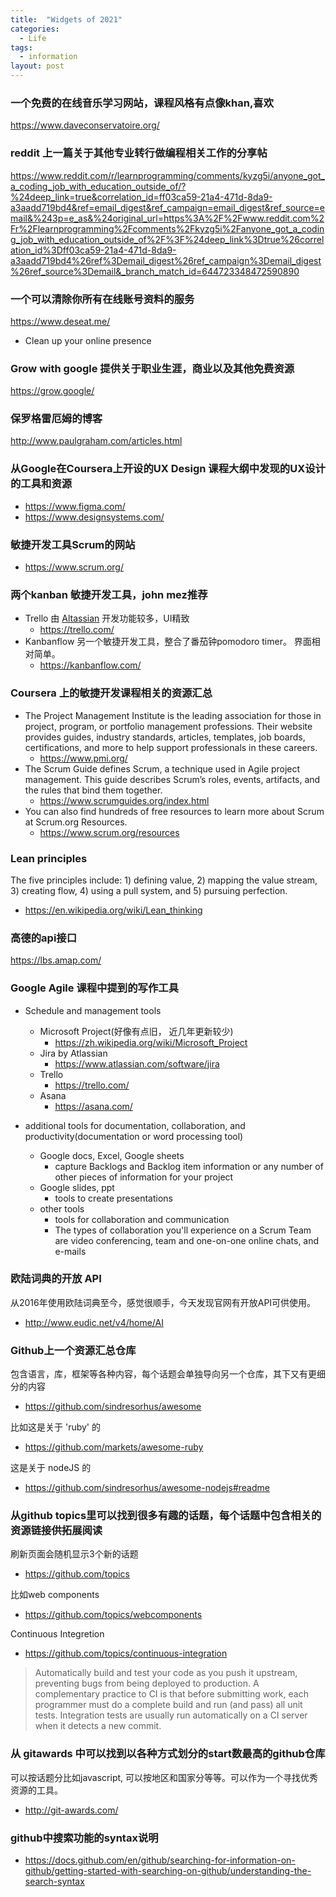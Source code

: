 ```yaml
---
title:  "Widgets of 2021"
categories:
  - Life
tags:
  - information
layout: post
---
```


### 一个免费的在线音乐学习网站，课程风格有点像khan,喜欢

https://www.daveconservatoire.org/

### reddit 上一篇关于其他专业转行做编程相关工作的分享帖

https://www.reddit.com/r/learnprogramming/comments/kyzg5i/anyone_got_a_coding_job_with_education_outside_of/?%24deep_link=true&correlation_id=ff03ca59-21a4-471d-8da9-a3aadd719bd4&ref=email_digest&ref_campaign=email_digest&ref_source=email&%243p=e_as&%24original_url=https%3A%2F%2Fwww.reddit.com%2Fr%2Flearnprogramming%2Fcomments%2Fkyzg5i%2Fanyone_got_a_coding_job_with_education_outside_of%2F%3F%24deep_link%3Dtrue%26correlation_id%3Dff03ca59-21a4-471d-8da9-a3aadd719bd4%26ref%3Demail_digest%26ref_campaign%3Demail_digest%26ref_source%3Demail&_branch_match_id=644723348472590890

### 一个可以清除你所有在线账号资料的服务

https://www.deseat.me/

- Clean up your online presence

### Grow with google 提供关于职业生涯，商业以及其他免费资源

https://grow.google/


### 保罗格雷厄姆的博客

http://www.paulgraham.com/articles.html


### 从Google在Coursera上开设的UX Design 课程大纲中发现的UX设计的工具和资源
- https://www.figma.com/
- https://www.designsystems.com/

### 敏捷开发工具Scrum的网站

- https://www.scrum.org/

### 两个kanban 敏捷开发工具，john mez推荐

- Trello 由 [Altassian](https://www.atlassian.com/) 开发功能较多，UI精致
  - https://trello.com/
- Kanbanflow 另一个敏捷开发工具，整合了番茄钟pomodoro timer。 界面相对简单。
  - https://kanbanflow.com/

### Coursera 上的敏捷开发课程相关的资源汇总
- The Project Management Institute is the leading association for those in project, program, or portfolio management professions. Their website provides guides, industry standards, articles, templates, job boards, certifications, and more to help support professionals in these careers.
  - https://www.pmi.org/
- The Scrum Guide defines Scrum, a technique used in Agile project management. This guide describes Scrum’s roles, events, artifacts, and the rules that bind them together.
  - https://www.scrumguides.org/index.html
- You can also find hundreds of free resources to learn more about Scrum at Scrum.org Resources.
  - https://www.scrum.org/resources

### Lean principles

The five principles include: 1) defining value, 2) mapping the value stream, 3) creating flow, 4) using a pull system, and 5) pursuing perfection.

- https://en.wikipedia.org/wiki/Lean_thinking

### 高德的api接口

https://lbs.amap.com/

### Google Agile 课程中提到的写作工具

- Schedule and management tools
  - Microsoft Project(好像有点旧， 近几年更新较少)
    - https://zh.wikipedia.org/wiki/Microsoft_Project
  - Jira by Atlassian
    - https://www.atlassian.com/software/jira
  - Trello
    - https://trello.com/
  - Asana
    - https://asana.com/

- additional tools for documentation, collaboration, and productivity(documentation or word processing tool)
  - Google docs, Excel, Google sheets
    - capture Backlogs and Backlog item information or any number of other pieces of information for your project
  - Google slides, ppt
    - tools to create presentations
  - other tools
    - tools for collaboration and communication
    - The types of collaboration you'll experience on a Scrum Team are video conferencing, team and one-on-one online chats, and e-mails

### 欧陆词典的开放 API

从2016年使用欧陆词典至今，感觉很顺手，今天发现官网有开放API可供使用。

- http://www.eudic.net/v4/home/AI

### Github上一个资源汇总仓库

包含语言，库，框架等各种内容，每个话题会单独导向另一个仓库，其下又有更细分的内容

- https://github.com/sindresorhus/awesome

比如这是关于 'ruby' 的
- https://github.com/markets/awesome-ruby

这是关于 nodeJS 的
- https://github.com/sindresorhus/awesome-nodejs#readme

### 从github topics里可以找到很多有趣的话题，每个话题中包含相关的资源链接供拓展阅读

刷新页面会随机显示3个新的话题

- https://github.com/topics

比如web components
- https://github.com/topics/webcomponents

Continuous Integretion
- https://github.com/topics/continuous-integration

> Automatically build and test your code as you push it upstream, preventing bugs from being deployed to production. A complementary practice to CI is that before submitting work, each programmer must do a complete build and run (and pass) all unit tests. Integration tests are usually run automatically on a CI server when it detects a new commit.

### 从 gitawards 中可以找到以各种方式划分的start数最高的github仓库

可以按话题分比如javascript, 可以按地区和国家分等等。可以作为一个寻找优秀资源的工具。

- http://git-awards.com/


### github中搜索功能的syntax说明

- https://docs.github.com/en/github/searching-for-information-on-github/getting-started-with-searching-on-github/understanding-the-search-syntax
